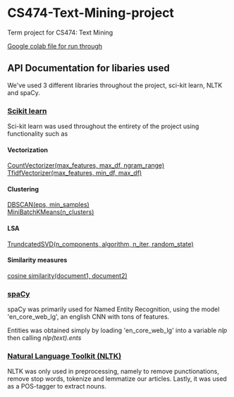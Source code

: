 # CS474-Text-Mining-project
Term project for CS474: Text Mining

[Google colab file for run through](https://colab.research.google.com/drive/1_8h8pZ5A0lb_MiyY5pOwc-F1UaY52IZZ)

## API Documentation for libaries used
We've used 3 different libraries throughout the project, sci-kit learn, NLTK and spaCy.

### [Scikit learn](http://scikit-learn.github.io/stable)
Sci-kit learn was used throughout the entirety of the project using functionality such as
#### Vectorization <br/>
[CountVectorizer(max_features, max_df, ngram_range)](https://scikit-learn.org/stable/modules/generated/sklearn.feature_extraction.text.CountVectorizer.html)<br/>
[TfidfVectorizer(max_features, min_df, max_df)](https://scikit-learn.org/stable/modules/generated/sklearn.feature_extraction.text.TfidfVectorizer.html)

#### Clustering
[DBSCAN(eps, min_samples)](https://scikit-learn.org/stable/modules/generated/sklearn.cluster.DBSCAN.html)<br/>
[MiniBatchKMeans(n_clusters)](https://scikit-learn.org/stable/modules/generated/sklearn.cluster.MiniBatchKMeans.html)

#### LSA
[TrundcatedSVD(n_components, algorithm, n_iter, random_state)](https://scikit-learn.org/stable/modules/generated/sklearn.decomposition.TruncatedSVD.html)

#### Similarity measures
[cosine similarity(document1, document2)](https://scikit-learn.org/stable/modules/generated/sklearn.metrics.pairwise.cosine_similarity.html)

### [spaCy](https://spacy.io/)
spaCy was primarily used for Named Entity Recognition, using the model 'en_core_web_lg', an english CNN with tons of features.

Entities was obtained simply by loading 'en_core_web_lg' into a variable *nlp* then calling *nlp(text).ents*

### [Natural Language Toolkit (NLTK)](https://www.nltk.org/)
NLTK was only used in preprocessing, namely to remove punctionations, remove stop words, tokenize and lemmatize our articles. Lastly, it was used as a POS-tagger to extract nouns.

